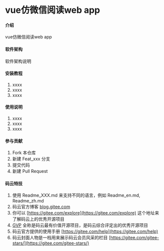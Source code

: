 # vue仿微信阅读web app

#### 介绍
vue仿微信阅读web app

#### 软件架构
软件架构说明


#### 安装教程

1.  xxxx
2.  xxxx
3.  xxxx

#### 使用说明

1.  xxxx
2.  xxxx
3.  xxxx

#### 参与贡献

1.  Fork 本仓库
2.  新建 Feat_xxx 分支
3.  提交代码
4.  新建 Pull Request


#### 码云特技

1.  使用 Readme\_XXX.md 来支持不同的语言，例如 Readme\_en.md, Readme\_zh.md
2.  码云官方博客 [blog.gitee.com](https://blog.gitee.com)
3.  你可以 [https://gitee.com/explore](https://gitee.com/explore) 这个地址来了解码云上的优秀开源项目
4.  [GVP](https://gitee.com/gvp) 全称是码云最有价值开源项目，是码云综合评定出的优秀开源项目
5.  码云官方提供的使用手册 [https://gitee.com/help](https://gitee.com/help)
6.  码云封面人物是一档用来展示码云会员风采的栏目 [https://gitee.com/gitee-stars/](https://gitee.com/gitee-stars/)

<!-- 
引入web 字体
使用谷歌提供的一个api fontsapi来获取自己想要的字体的css

引入rem
当dom加载完后获取并动态修改当前html中的font-size

配置global.scss,reset.scss

px2rem
px/页面宽度/10 +rem

mginx静态资源配置
需要在英文路径中运行nginx
nginx.conf配置新的server
server {
	listen   9090;
	server_name   resource;
	root D:/Schoolwork/jsplearning/ebook/resource;
	autoindex on;
	location / {
		add_header Access-Control-Allow-Origin *;
	}
	add_header Cache-Control "no-cache, must-revalidate";
    }
阅读器
新建vue组件作为阅读器的展示,路由地址为nginx中resource地址与epub地址拼接作为子组件的路由地址,解析
拼接地址并进行书籍的渲染和展示

阅读器的翻页
阅读器是通过iframe来实现
epub中提供了on方法可以监听iframe里面的事件,我们需要监听touchstart和touchend这两个事件来获取手势滑动的距离clienx和时间timestamp

阅读器标题
用户点击页面时显示，在ebookreader中执行toggletitleandmenu方法通过vuex中的menuvisible属性来显示

阅读器底部菜单栏
跟标题的做法基本一样
阅读器底部菜单栏的显示和隐藏,以及添加翻页时标题和菜单栏隐藏的方法

使用vue中的mixin将重复的vuex的代码整合
将复用的vuex状态代码放进mixin中
export const ebookMixin = {
  computed: {
    ...mapGetters([
      'fileName',
      'menuVisible'
    ])
  }
}

在组件中
import {ebookmixin} from '../../utils/mixin
mixin:[ebookmixin]

使用mapaction减少代码,也把这部分内容加入mixin中

阅读器的字号和字体
字号组件的显示与隐藏
要求在底部菜单栏显示时才能显示
设置字体大小范围，默认字体大小
将book对象放在vuex中用以其他组件修改当前book的字体等属性
在ebookSettingFont组件中修改字体大小
this.book.rendition.thems.fontSize(fontSize + 'px') 注意要加px

字体面板设置
点击default字体设置弹窗
点击设置字体font-family，设置弹窗出现
点击弹窗的向下箭头或者选择字体后关闭弹窗
选择字体后选中的那列显示高亮，并且EbookMenu组件中的设置按钮中的文字也发生变化
选择字体后电子书的字体随之改变
在菜单栏和标题栏关闭的时候，设置弹窗也关闭

设置环境变量VUE_APP_RES_URL方便生产模式时url的管理

使用localstorage将字体fontsize,fontfamily,book对象存储到localstorage中记录用户的字体设置
通过getfontSize、setfontSize, getfontFamily, setfontFamily将字体格式和大小缓存并取出修改电子书中的字体

标题的国际化
使用vue-i18n
创建lang文件夹 存有cn.js zn.js 还有index.js
在index.js中
new VueI18N({
  locale,
  messages
})
local为对应的cn和en


电子书的主题设置
切换主题，电子书内容和其他面板也切换主题
先主题面板样式设置
创建EbookSettingTheme.vue组件
通过menuVisible && settingVisible === 1来显示
给EbookMenu组件中的小太阳添加showSetting(1)事件，并传入1
在EbookMenu组件中引入EbookSettingTheme.vue组件
在utils文件夹下的book.js中添加themeList数组，生成主题列表
主题需要在电子书对象渲染完后注册进去，查看缓存是否存在主题，
修改主题时通过theme.name来修改vuex中的defaultTheme


全局主题设置
需要往iframe也就是电子书中动态切换全局样式插入css
编写addcss方法动态添加link
 export function addCss (href) {
  const link = document.createElement('link')
  link.setAttribute('rel', 'stylesheet')
  link.setAttribute('type', 'text/css')
  link.setAttribute('href', href)
  document.getElementsByTagName('head')[0].appendChild(link)
}
封装到initGlobalStyle函数中，并把它放进mixin中
每次切换主题会一直加link标签所以也要编写一个removecss在每次切换主题时清除之前的主题css


阅读进度条设置
记录阅读时间，调整进度百分比，显示当前章节名，左右按钮切换章节
创建EbookSettingProgress.vue组件，并在EbookMenu组件中使用
在EbookMenu组件中的小太阳上添加showSetting(2)事件
在vuex中创建progress、bookAvailable两个公共变量
在EbookReader.vue组件的initEpub方法中添加分页功能；
进度条的拖动需要bookavailable为true也就是要在电纸书解析完分页成功后才能设置true然后才可以拖动

拖动进度条时的具体功能实现
拖动时进度百分比的改变，进度条背景色的改变，电子书内容的改变
获取电子书对应移动的百分比来进行内容展示
cli =this.currentBook.locations.cfiFromPercentage(this.progress / 100)
this.currentBook.rendition.display(cli)

上下章节按钮实现,在vuex中
改变section改变后展示最新章节内容

进度跟随章节跳转改变
需要通过currentLoaction中
 const progress =  this.currentBook.locations.percentageFromCfi(currentLocation.start.cfi)

 获取章节名label
 return this.currentBook.navigation.get(sectionInfo.href).label

 缓存章节进度，将复用的方法refreshLoaction,display方法放进mixin中
 刷新后进度没有更新：需要在分页完成后refreshLoaction
 章节名也需要在refreshLocation加入缓存setsectin

 记录阅读时间
 需要在index.vue中记录阅读开始时间startLoopReadTime() 
 然后在EbookSettingProgress.vue中调用getReadTimeText()获取当前阅读时间

 显示目录
 目录组件模板EbookSlide
 目录组件，书签组件，加载动画组件
 
 使用动态组件底部目录，书签标签切换

 目录组件搜索框编写

 -->